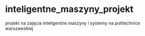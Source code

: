 # inteligentne_maszyny_projekt
projekt na zajęcia inteligentne maszyny i systemy na politechnice warszawskiej
